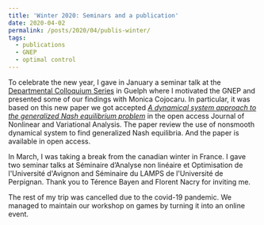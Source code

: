 ```yaml
---
title: 'Winter 2020: Seminars and a publication'
date: 2020-04-02
permalink: /posts/2020/04/publis-winter/
tags:
  - publications
  - GNEP
  - optimal control
---
```

To celebrate the new year, I gave in January a seminar talk at the <a href="https://mathstat.uoguelph.ca/node/414">Departmental Colloquium Series</a> in Guelph where I motivated the GNEP and presented some of our findings with Monica Cojocaru. In particular, it was based on this new paper we got accepted
[<i>A dynamical system  approach to the generalized Nash equilibrium problem</i>](http://jnva.biemdas.com/archives/954) in the open access Journal of Nonlinear and Variational Analysis. The paper review the use of nonsmooth dynamical system to find generalized Nash equilibria. And the paper is available in open access.

In March, I was taking a break from the canadian winter in France. I gave two seminar talks at Séminaire d’Analyse non linéaire et Optimisation de l'Université d'Avignon and Séminaire du LAMPS de l'Université de Perpignan. Thank you to Térence Bayen and Florent Nacry for inviting me.

The rest of my trip was cancelled due to the covid-19 pandemic. We managed to maintain our workshop on games by turning it into an online event.
